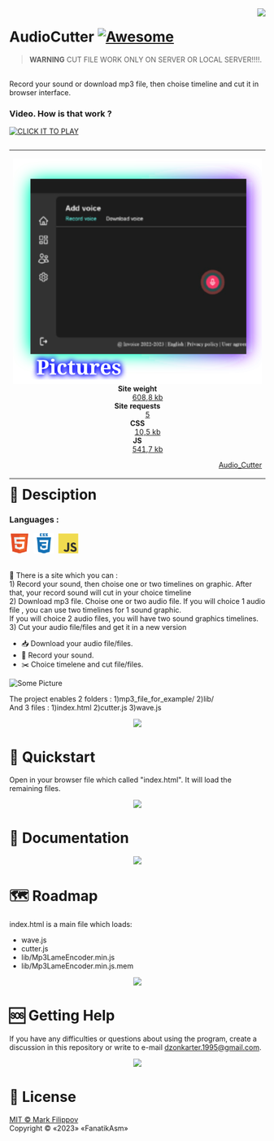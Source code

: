 <img src="https://raw.githubusercontent.com/matiassingers/awesome-readme/master/icon.png" align="right" />

# AudioCutter [![Awesome](https://cdn.jsdelivr.net/gh/sindresorhus/awesome@d7305f38d29fed78fa85652e3a63e154dd8e8829/media/badge.svg)](https://github.com/sindresorhus/awesome#readme)
> **WARNING**
> CUT FILE WORK ONLY ON SERVER OR LOCAL SERVER!!!!.
<br />
Record your sound or download mp3 file, then choise timeline and cut it in browser interface.


### Video. How is that work ?
[![CLICK IT TO PLAY](https://www.nucleustechnologies.com/blog/wp-content/uploads/2020/12/video-is-not-available-1.jpg)](https://www.youtube.com/watch?v=YOUTUBE_VIDEO_ID_HERE)

<table align="right" >
  <tr>
    <td>
    <center>
      <a href="" target="blank"><img src="y_min.svg" alt="youtube" align="left" /></a>
      <dl>
       <dt><b>Site weight</b></dt>
       <dd><a href="" target="blank">608,8 kb</a></dd>
       <dt><b>Site requests</b></dt>
       <dd><a href="" target="blank">5</a></dd>
       <dt><b>CSS</b></dt>
       <dd><a href="" target="blank">10,5 kb</a></dd>
       <dt><b>JS</b></dt>
       <dd><a href="" target="blank">541,7 kb</a></dd>
      </dl>
    </center>
    <p align="right"><a href="" target="blank" align="right" >Audio_Cutter</a></p>
    </td>
  </tr>
</table>


# 🤖 Desciption
### Languages :
<div>
  <img src="https://github.com/devicons/devicon/blob/master/icons/html5/html5-original.svg" title="HTML5" alt="HTML" width="40" height="40"/>&nbsp;
  <img src="https://github.com/devicons/devicon/blob/master/icons/css3/css3-plain-wordmark.svg"  title="CSS3" alt="CSS" width="40" height="40"/>&nbsp;
  <img src="https://github.com/devicons/devicon/blob/master/icons/javascript/javascript-original.svg" title="JavaScript" alt="JavaScript" width="40" height="40"/>&nbsp;
</div>
<br />


🚀 There is a site which you can :
<br />1) Record your sound, then choise one or two timelines on graphic. After that, your record sound will cut in your choice timeline
<br />2) Download mp3 file. Choise one or two audio file. If you will choice 1 audio file , you can use two timelines for 1 sound graphic.
<br />If you will choice 2 audio files, you will have two sound graphics timelines.
<br />3) Cut your audio file/files and get it in a new version
   
- 📥 Download your audio file/files.
- 📼 Record your sound.
- ✂️ Choice timelene and cut file/files.

![Some Picture](https://disk.yandex.kz/i/lPmkfJMs5erbvw)

The project enables 2 folders : 1)mp3_file_for_example/ 2)lib/
<br />And 3 files : 1)index.html 2)cutter.js 3)wave.js
<div align="center">
    <img src="docs/book/.gitbook/assets/stack.gif">
</div>

# 📀 Quickstart
Open in your browser file which called "index.html". 
It will load the remaining files.
<div align="center">
    <img src="docs/book/.gitbook/assets/stack.gif">
</div>



# 📜 Documentation




<div align="center">
    <img src="docs/book/.gitbook/assets/stack.gif">
</div>


# 🗺 Roadmap
index.html is a main file which loads:
- wave.js
- cutter.js
- lib/Mp3LameEncoder.min.js
- lib/Mp3LameEncoder.min.js.mem
<div align="center">
    <img src="docs/book/.gitbook/assets/stack.gif">
</div>


# 🆘 Getting Help
If you have any difficulties or questions about using the program, create
a discussion in this repository or write to e-mail
<dzonkarter.1995@gmail.com>.
<div align="center">
    <img src="docs/book/.gitbook/assets/stack.gif">
</div>


# 📘 License
[MIT © Mark Filippov](https://github.com/FanatikAsm/AudioCutter/blob/main/LICENSE.TXT)   
Copyright © «2023» «FanatikAsm»
